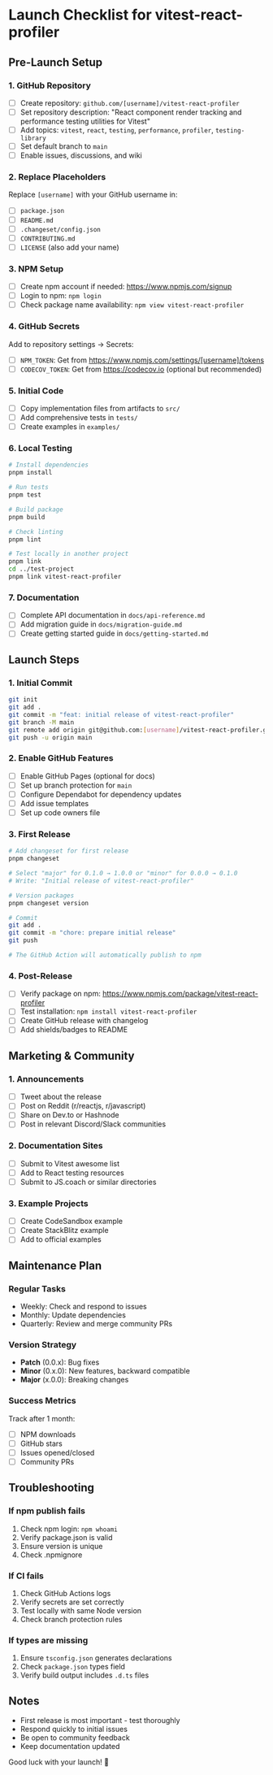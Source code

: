 # Launch Checklist for vitest-react-profiler

## Pre-Launch Setup

### 1. GitHub Repository

- [ ] Create repository: `github.com/[username]/vitest-react-profiler`
- [ ] Set repository description: "React component render tracking and performance testing utilities for Vitest"
- [ ] Add topics: `vitest`, `react`, `testing`, `performance`, `profiler`, `testing-library`
- [ ] Set default branch to `main`
- [ ] Enable issues, discussions, and wiki

### 2. Replace Placeholders

Replace `[username]` with your GitHub username in:

- [ ] `package.json`
- [ ] `README.md`
- [ ] `.changeset/config.json`
- [ ] `CONTRIBUTING.md`
- [ ] `LICENSE` (also add your name)

### 3. NPM Setup

- [ ] Create npm account if needed: https://www.npmjs.com/signup
- [ ] Login to npm: `npm login`
- [ ] Check package name availability: `npm view vitest-react-profiler`

### 4. GitHub Secrets

Add to repository settings → Secrets:

- [ ] `NPM_TOKEN`: Get from https://www.npmjs.com/settings/[username]/tokens
- [ ] `CODECOV_TOKEN`: Get from https://codecov.io (optional but recommended)

### 5. Initial Code

- [ ] Copy implementation files from artifacts to `src/`
- [ ] Add comprehensive tests in `tests/`
- [ ] Create examples in `examples/`

### 6. Local Testing

```bash
# Install dependencies
pnpm install

# Run tests
pnpm test

# Build package
pnpm build

# Check linting
pnpm lint

# Test locally in another project
pnpm link
cd ../test-project
pnpm link vitest-react-profiler
```

### 7. Documentation

- [ ] Complete API documentation in `docs/api-reference.md`
- [ ] Add migration guide in `docs/migration-guide.md`
- [ ] Create getting started guide in `docs/getting-started.md`

## Launch Steps

### 1. Initial Commit

```bash
git init
git add .
git commit -m "feat: initial release of vitest-react-profiler"
git branch -M main
git remote add origin git@github.com:[username]/vitest-react-profiler.git
git push -u origin main
```

### 2. Enable GitHub Features

- [ ] Enable GitHub Pages (optional for docs)
- [ ] Set up branch protection for `main`
- [ ] Configure Dependabot for dependency updates
- [ ] Add issue templates
- [ ] Set up code owners file

### 3. First Release

```bash
# Add changeset for first release
pnpm changeset

# Select "major" for 0.1.0 → 1.0.0 or "minor" for 0.0.0 → 0.1.0
# Write: "Initial release of vitest-react-profiler"

# Version packages
pnpm changeset version

# Commit
git add .
git commit -m "chore: prepare initial release"
git push

# The GitHub Action will automatically publish to npm
```

### 4. Post-Release

- [ ] Verify package on npm: https://www.npmjs.com/package/vitest-react-profiler
- [ ] Test installation: `npm install vitest-react-profiler`
- [ ] Create GitHub release with changelog
- [ ] Add shields/badges to README

## Marketing & Community

### 1. Announcements

- [ ] Tweet about the release
- [ ] Post on Reddit (r/reactjs, r/javascript)
- [ ] Share on Dev.to or Hashnode
- [ ] Post in relevant Discord/Slack communities

### 2. Documentation Sites

- [ ] Submit to Vitest awesome list
- [ ] Add to React testing resources
- [ ] Submit to JS.coach or similar directories

### 3. Example Projects

- [ ] Create CodeSandbox example
- [ ] Create StackBlitz example
- [ ] Add to official examples

## Maintenance Plan

### Regular Tasks

- Weekly: Check and respond to issues
- Monthly: Update dependencies
- Quarterly: Review and merge community PRs

### Version Strategy

- **Patch** (0.0.x): Bug fixes
- **Minor** (0.x.0): New features, backward compatible
- **Major** (x.0.0): Breaking changes

### Success Metrics

Track after 1 month:

- [ ] NPM downloads
- [ ] GitHub stars
- [ ] Issues opened/closed
- [ ] Community PRs

## Troubleshooting

### If npm publish fails

1. Check npm login: `npm whoami`
2. Verify package.json is valid
3. Ensure version is unique
4. Check .npmignore

### If CI fails

1. Check GitHub Actions logs
2. Verify secrets are set correctly
3. Test locally with same Node version
4. Check branch protection rules

### If types are missing

1. Ensure `tsconfig.json` generates declarations
2. Check `package.json` types field
3. Verify build output includes `.d.ts` files

## Notes

- First release is most important - test thoroughly
- Respond quickly to initial issues
- Be open to community feedback
- Keep documentation updated

Good luck with your launch! 🚀
